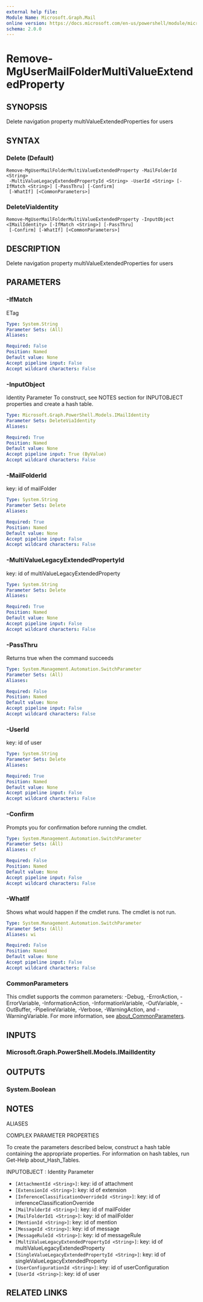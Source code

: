 ```yaml
---
external help file:
Module Name: Microsoft.Graph.Mail
online version: https://docs.microsoft.com/en-us/powershell/module/microsoft.graph.mail/remove-mgusermailfoldermultivalueextendedproperty
schema: 2.0.0
---
```


# Remove-MgUserMailFolderMultiValueExtendedProperty

## SYNOPSIS
Delete navigation property multiValueExtendedProperties for users

## SYNTAX

### Delete (Default)
```
Remove-MgUserMailFolderMultiValueExtendedProperty -MailFolderId <String>
 -MultiValueLegacyExtendedPropertyId <String> -UserId <String> [-IfMatch <String>] [-PassThru] [-Confirm]
 [-WhatIf] [<CommonParameters>]
```

### DeleteViaIdentity
```
Remove-MgUserMailFolderMultiValueExtendedProperty -InputObject <IMailIdentity> [-IfMatch <String>] [-PassThru]
 [-Confirm] [-WhatIf] [<CommonParameters>]
```

## DESCRIPTION
Delete navigation property multiValueExtendedProperties for users

## PARAMETERS

### -IfMatch
ETag

```yaml
Type: System.String
Parameter Sets: (All)
Aliases:

Required: False
Position: Named
Default value: None
Accept pipeline input: False
Accept wildcard characters: False
```

### -InputObject
Identity Parameter
To construct, see NOTES section for INPUTOBJECT properties and create a hash table.

```yaml
Type: Microsoft.Graph.PowerShell.Models.IMailIdentity
Parameter Sets: DeleteViaIdentity
Aliases:

Required: True
Position: Named
Default value: None
Accept pipeline input: True (ByValue)
Accept wildcard characters: False
```

### -MailFolderId
key: id of mailFolder

```yaml
Type: System.String
Parameter Sets: Delete
Aliases:

Required: True
Position: Named
Default value: None
Accept pipeline input: False
Accept wildcard characters: False
```

### -MultiValueLegacyExtendedPropertyId
key: id of multiValueLegacyExtendedProperty

```yaml
Type: System.String
Parameter Sets: Delete
Aliases:

Required: True
Position: Named
Default value: None
Accept pipeline input: False
Accept wildcard characters: False
```

### -PassThru
Returns true when the command succeeds

```yaml
Type: System.Management.Automation.SwitchParameter
Parameter Sets: (All)
Aliases:

Required: False
Position: Named
Default value: None
Accept pipeline input: False
Accept wildcard characters: False
```

### -UserId
key: id of user

```yaml
Type: System.String
Parameter Sets: Delete
Aliases:

Required: True
Position: Named
Default value: None
Accept pipeline input: False
Accept wildcard characters: False
```

### -Confirm
Prompts you for confirmation before running the cmdlet.

```yaml
Type: System.Management.Automation.SwitchParameter
Parameter Sets: (All)
Aliases: cf

Required: False
Position: Named
Default value: None
Accept pipeline input: False
Accept wildcard characters: False
```

### -WhatIf
Shows what would happen if the cmdlet runs.
The cmdlet is not run.

```yaml
Type: System.Management.Automation.SwitchParameter
Parameter Sets: (All)
Aliases: wi

Required: False
Position: Named
Default value: None
Accept pipeline input: False
Accept wildcard characters: False
```

### CommonParameters
This cmdlet supports the common parameters: -Debug, -ErrorAction, -ErrorVariable, -InformationAction, -InformationVariable, -OutVariable, -OutBuffer, -PipelineVariable, -Verbose, -WarningAction, and -WarningVariable. For more information, see [about_CommonParameters](http://go.microsoft.com/fwlink/?LinkID=113216).

## INPUTS

### Microsoft.Graph.PowerShell.Models.IMailIdentity

## OUTPUTS

### System.Boolean

## NOTES

ALIASES

COMPLEX PARAMETER PROPERTIES

To create the parameters described below, construct a hash table containing the appropriate properties. For information on hash tables, run Get-Help about_Hash_Tables.


INPUTOBJECT <IMailIdentity>: Identity Parameter
  - `[AttachmentId <String>]`: key: id of attachment
  - `[ExtensionId <String>]`: key: id of extension
  - `[InferenceClassificationOverrideId <String>]`: key: id of inferenceClassificationOverride
  - `[MailFolderId <String>]`: key: id of mailFolder
  - `[MailFolderId1 <String>]`: key: id of mailFolder
  - `[MentionId <String>]`: key: id of mention
  - `[MessageId <String>]`: key: id of message
  - `[MessageRuleId <String>]`: key: id of messageRule
  - `[MultiValueLegacyExtendedPropertyId <String>]`: key: id of multiValueLegacyExtendedProperty
  - `[SingleValueLegacyExtendedPropertyId <String>]`: key: id of singleValueLegacyExtendedProperty
  - `[UserConfigurationId <String>]`: key: id of userConfiguration
  - `[UserId <String>]`: key: id of user

## RELATED LINKS

